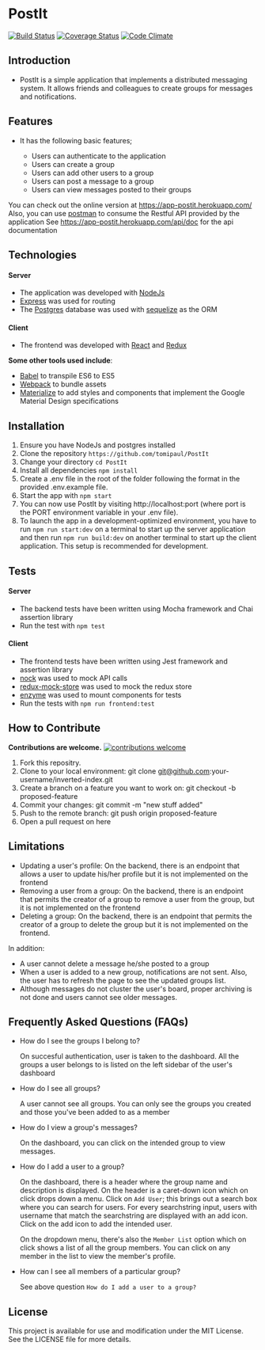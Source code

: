 # PostIt
[![Build Status](https://travis-ci.org/tomipaul/PostIt.svg?branch=develop)](https://travis-ci.org/tomipaul/PostIt) [![Coverage Status](https://coveralls.io/repos/github/tomipaul/PostIt/badge.svg?branch=develop)](https://coveralls.io/github/tomipaul/PostIt?branch=develop) [![Code Climate](https://codeclimate.com/github/tomipaul/PostIt/badges/gpa.svg)](https://codeclimate.com/github/tomipaul/PostIt)

Introduction
------------
*  PostIt is a simple application that implements a distributed messaging system. It allows friends and colleagues to create groups for messages and notifications.

Features
--------
*  It has the following basic features;

    - Users can authenticate to the application
    - Users can create a group
    - Users can add other users to a group
    - Users can post a message to a group
    - Users can view messages posted to their groups

You can check out the online version at https://app-postit.herokuapp.com/
Also, you can use [postman](https://www.getpostman.com/) to consume the Restful API provided by the application
See https://app-postit.herokuapp.com/api/doc for the api documentation


Technologies
-----------
#### Server
- The application was developed with [NodeJs](http://nodejs.org)
- [Express](http://expressjs.com) was used for routing
- The [Postgres](http://postgresql.com) database was used with [sequelize](http://sequelizejs.com) as the ORM

#### Client
- The frontend was developed with [React](https://facebook.github.io/react/) and [Redux](http://redux.js.org/)

**Some other tools used include**:
- [Babel](https://babeljs.io) to transpile ES6 to ES5
- [Webpack](https://webpack.js.org/) to bundle assets
- [Materialize](http://materializecss.com/) to add styles and components that implement the Google Material Design specifications

Installation
------------
1.  Ensure you have NodeJs and postgres installed
2.  Clone the repository `https://github.com/tomipaul/PostIt`
3.  Change your directory `cd PostIt`
4.  Install all dependencies `npm install`
5.  Create a .env file in the root of the folder following the format in the provided .env.example file.
6.  Start the app with `npm start`
7.  You can now use PostIt by visiting http://localhost:port (where port is the PORT environment variable in your .env file).
7.  To launch the app in a development-optimized environment, you have to run `npm run start:dev` on a terminal to start up the server application and then run `npm run build:dev` on another terminal to start up the client application. This setup is recommended for development.

Tests
-----
#### Server
*  The backend tests have been written using Mocha framework and Chai assertion library
*  Run the test with `npm test`

#### Client
*  The frontend tests have been written using Jest framework and assertion library
*  [nock](https://www.npmjs.com/package/nock) was used to mock API calls
*  [redux-mock-store](http://arnaudbenard.com/redux-mock-store/) was used to mock the redux store
*  [enzyme](https://www.npmjs.com/package/enzyme) was used to mount components for tests
*  Run the tests with `npm run frontend:test`

How to Contribute
-----------------
**Contributions are welcome.** [![contributions welcome](https://img.shields.io/badge/contributions-welcome-brightgreen.svg?style=flat)](https://github.com/tomipaul/PostIt/issues)
1. Fork this repositry.
2. Clone to your local environment: git clone git@github.com:your-username/inverted-index.git
3. Create a branch on a feature you want to work on: git checkout -b proposed-feature
4. Commit your changes: git commit -m "new stuff added"
5. Push to the remote branch: git push origin proposed-feature
6. Open a pull request on here

Limitations
-----------
- Updating a user's profile: On the backend, there is an endpoint that allows a user to update his/her profile but it is not implemented on the frontend
- Removing a user from a group: On the backend, there is an endpoint that permits the creator of a group to remove a user from the group, but it is not implemented on the frontend 
- Deleting a group: On the backend, there is an endpoint that permits the creator of a group to delete the group but it is not implemented on the frontend.

In addition:
- A user cannot delete a message he/she posted to a group
- When a user is added to a new group, notifications are not sent. Also, the user has to refresh the page to see the updated groups list.
- Although messages do not cluster the user's board, proper archiving is not done and users cannot see older messages.

Frequently Asked Questions (FAQs)
---------------------------------
- How do I see the groups I belong to?

  On succesful authentication, user is taken to the dashboard.
  All the groups a user belongs to is listed on the left sidebar of the user's dashboard

- How do I see all groups?

  A user cannot see all groups.
  You can only see the groups you created and those you've been added to as a member 

- How do I view a group's messages?

  On the dashboard, you can click on the intended group to view messages.

- How do I add a user to a group?

  On the dashboard, there is a header where the group name and description is displayed.
  On the header is a caret-down icon which on click drops down a menu.
  Click on `Add User`; this brings out a search box where you can search for users.
  For every searchstring input, users with username that match the searchstring are displayed with an add icon.
  Click on the add icon to add the intended user.
  
  On the dropdown menu, there's also the `Member List` option which on click shows a list of all the group members. You can click on any member in the list to view the member's profile.

- How can I see all members of a particular group?

  See above question `How do I add a user to a group?`

License
-------
This project is available for use and modification under the MIT License. See the LICENSE file for more details.
